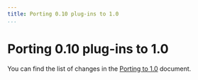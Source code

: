 ```yaml
---
title: Porting 0.10 plug-ins to 1.0
...
```


# Porting 0.10 plug-ins to 1.0

You can find the list of changes in the [Porting
to 1.0](http://gitlab.freedesktop.org/gstreamer/gstreamer/raw/master/docs/random/porting-to-1.0.txt)
document.
